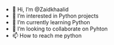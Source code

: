 - 👋 Hi, I’m @Zaidkhaalid
- 👀 I’m interested in Python projects
- 🌱 I’m currently learning Python 
- 💞️ I’m looking to collaborate on Pyhton 
- 📫 How to reach me python

<!---
Zaidkhaalid/Zaidkhaalid is a ✨ special ✨ repository because its `README.md` (this file) appears on your GitHub profile.
You can click the Preview link to take a look at your changes.
--->

